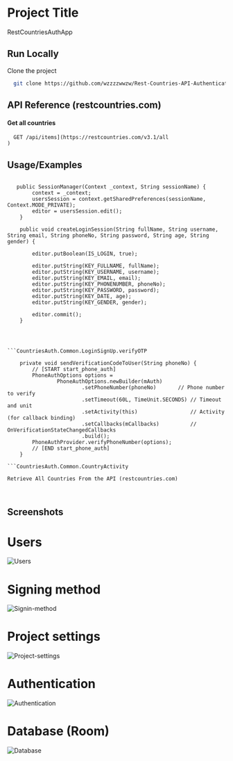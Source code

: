 # Project Title

RestCountriesAuthApp

## Run Locally

Clone the project

```bash
  git clone https://github.com/wzzzzwwzw/Rest-Countries-API-Authentication.git
```

## API Reference (restcountries.com)

#### Get all countries

```[http
  GET /api/items](https://restcountries.com/v3.1/all
)
```

## Usage/Examples

```CountriesAuth.Common.Databases.SessionManager 
 
   public SessionManager(Context _context, String sessionName) {
        context = _context;
        usersSession = context.getSharedPreferences(sessionName, Context.MODE_PRIVATE);
        editor = usersSession.edit();
    }

    public void createLoginSession(String fullName, String username, String email, String phoneNo, String password, String age, String gender) {

        editor.putBoolean(IS_LOGIN, true);

        editor.putString(KEY_FULLNAME, fullName);
        editor.putString(KEY_USERNAME, username);
        editor.putString(KEY_EMAIL, email);
        editor.putString(KEY_PHONENUMBER, phoneNo);
        editor.putString(KEY_PASSWORD, password);
        editor.putString(KEY_DATE, age);
        editor.putString(KEY_GENDER, gender);

        editor.commit();
    }

 


```CountriesAuth.Common.LoginSignUp.verifyOTP

    private void sendVerificationCodeToUser(String phoneNo) {
        // [START start_phone_auth]
        PhoneAuthOptions options =
                PhoneAuthOptions.newBuilder(mAuth)
                        .setPhoneNumber(phoneNo)       // Phone number to verify
                        .setTimeout(60L, TimeUnit.SECONDS) // Timeout and unit
                        .setActivity(this)                 // Activity (for callback binding)
                        .setCallbacks(mCallbacks)          // OnVerificationStateChangedCallbacks
                        .build();
        PhoneAuthProvider.verifyPhoneNumber(options);
        // [END start_phone_auth]
    }

```CountriesAuth.Common.CountryActivity

Retrieve All Countries From the API (restcountries.com)

```

```CountriesAuth.Common.SplashScreen(Main Activity)


```

## Screenshots


# Users
![Users](https://github.com/wzzzzwwzw/Rest-Countries-API-Authentication/assets/46055260/01d48123-aeef-4e06-8ba2-adf7f6d164f0)

# Signing method

![Signin-method](https://github.com/wzzzzwwzw/Rest-Countries-API-Authentication/assets/46055260/6a9b4fd0-a6d3-4899-8c18-9e8f5a162577)

# Project settings

![Project-settings](https://github.com/wzzzzwwzw/Rest-Countries-API-Authentication/assets/46055260/d509e5eb-a327-43fb-91b2-6c19d167221b)

# Authentication
![Authentication](https://github.com/wzzzzwwzw/Rest-Countries-API-Authentication/assets/46055260/95075bff-a7b8-496f-89e0-6e0f3cf2627c)

# Database (Room)
![Database](https://github.com/wzzzzwwzw/Rest-Countries-API-Authentication/assets/46055260/527d24c4-0be7-47d7-98fb-cb04d59144fe)
